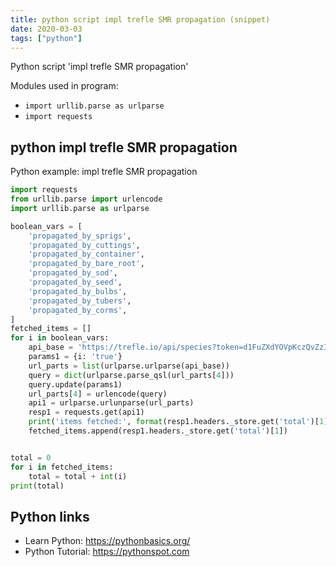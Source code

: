 ```yaml
---
title: python script impl trefle SMR propagation (snippet)
date: 2020-03-03
tags: ["python"]
---
```

Python script 'impl trefle SMR propagation'


Modules used in program: 
* `import urllib.parse as urlparse`
* `import requests`

## python impl trefle SMR propagation

Python example: impl trefle SMR propagation

```python
import requests
from urllib.parse import urlencode
import urllib.parse as urlparse

boolean_vars = [
    'propagated_by_sprigs',
    'propagated_by_cuttings',
    'propagated_by_container',
    'propagated_by_bare_root',
    'propagated_by_sod',
    'propagated_by_seed',
    'propagated_by_bulbs',
    'propagated_by_tubers',
    'propagated_by_corms',
]
fetched_items = []
for i in boolean_vars:
    api_base = 'https://trefle.io/api/species?token=d1FuZXdYOVpKczQvZzI0VERPTjZwdz09'
    params1 = {i: 'true'}
    url_parts = list(urlparse.urlparse(api_base))
    query = dict(urlparse.parse_qsl(url_parts[4]))
    query.update(params1)
    url_parts[4] = urlencode(query)
    api1 = urlparse.urlunparse(url_parts)
    resp1 = requests.get(api1)
    print('items fetched:', format(resp1.headers._store.get('total')[1]))
    fetched_items.append(resp1.headers._store.get('total')[1])


total = 0
for i in fetched_items:
    total = total + int(i)
print(total)

```

## Python links

- Learn Python: https://pythonbasics.org/
- Python Tutorial: https://pythonspot.com
